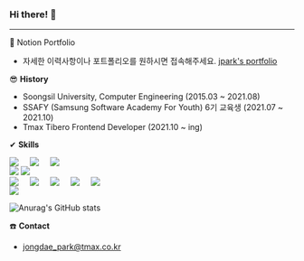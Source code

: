 ### Hi there! 👋
---------------------------
🧗 Notion Portfolio
- 자세한 이력사항이나 포트폴리오를 원하시면 접속해주세요.
[jpark's portfolio](https://jparkportfolio.notion.site/27a842b37d514aa7b8592d2cd076d98a)


😎 **History**

* Soongsil University, Computer Engineering (2015.03 ~ 2021.08)
* SSAFY (Samsung Software Academy For Youth) 6기 교육생 (2021.07 ~ 2021.10)
* Tmax Tibero Frontend Developer (2021.10 ~ ing)

✔ **Skills**

<div style="display: flex; gap: 20px;">
  <img src="https://img.shields.io/badge/Javascript-F7DF12?style=flat-square&logo=Javascript&logoColor=white"/> 
  <img src="https://img.shields.io/badge/Typescript-3178C6?style=flat-square&logo=Typescript&logoColor=white"/> 
  <img src="https://img.shields.io/badge/Java-F7DF12?style=flat-square&logo=Java&logoColor=white"/>
</div>

<img src="https://img.shields.io/badge/React-61DAFB?style=flat-square&logo=React&logoColor=white"/>
<img src="https://img.shields.io/badge/Redux-764ABC?style=flat-square&logo=Redux&logoColor=white"/>

<div style="display: flex; gap: 20px;">
  <img src="https://img.shields.io/badge/MUI-007FFF?style=flat-square&logo=MUI&logoColor=white"/> 
  <img src="https://img.shields.io/badge/AndDesign-0170FE?style=flat-square&logo=AntDesign&logoColor=white"/> 
  <img src="https://img.shields.io/badge/Tailwind CSS-06B6D4?style=flat-square&logo=Tailwind CSS&logoColor=white"/> 
  <img src="https://img.shields.io/badge/Styled Components-DB7093?style=flat-square&logo=Styled Components&logoColor=white"/>
  <img src="https://img.shields.io/badge/Emotion.js-F7DF12?style=flat-square&logo=emotion&logoColor=white"/>
</div>

<img src="https://img.shields.io/badge/Firebase-FFCA28?style=flat-square&logo=Firebase&logoColor=white"/>

![Anurag's GitHub stats](https://github-readme-stats.vercel.app/api?username=DoMyBestFor&show_icons=true&theme=radical)

☎️ **Contact**

* jongdae_park@tmax.co.kr





